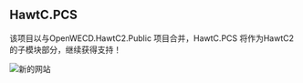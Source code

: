 ## HawtC.PCS

该项目以与OpenWECD.HawtC2.Public 项目合并，HawtC.PCS 将作为HawtC2的子模块部分，继续获得支持！

![新的网站](https://github.com/OpenWECD/HawtC.Public)



